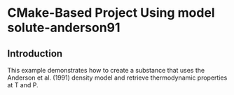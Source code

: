 
# CMake-Based Project Using model solute-anderson91

## Introduction
This example demonstrates how to create a substance that uses the Anderson et al. (1991) density model and retrieve thermodynamic properties at T and P.


